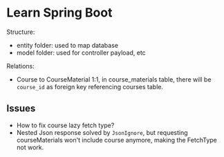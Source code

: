 # Learn Spring Boot

Structure:

- entity folder: used to map database
- model folder: used for controller payload, etc

Relations:

- Course to CourseMaterial 1:1, in course_materials table, there will be `course_id` as foreign key referencing courses
  table.

## Issues

- How to fix course lazy fetch type?
- Nested Json response solved by `JsonIgnore`, but requesting courseMaterials won't include course anymore, making the
  FetchType not work.